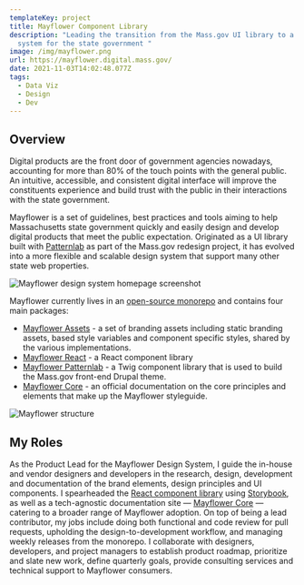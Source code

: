 ```yaml
---
templateKey: project
title: Mayflower Component Library
description: "Leading the transition from the Mass.gov UI library to a design
  system for the state government "
image: /img/mayflower.png
url: https://mayflower.digital.mass.gov/
date: 2021-11-03T14:02:48.077Z
tags:
  - Data Viz
  - Design
  - Dev
---
```

## Overview

Digital products are the front door of government agencies nowadays, accounting for more than 80% of the touch points with the general public. An intuitive, accessible, and consistent digital interface will improve the constituents experience and build trust with the public in their interactions with the state government. 

Mayflower is a set of guidelines, best practices and tools aiming to help Massachusetts state government quickly and easily design and develop digital products that meet the public expectation. Originated as a UI library built with [Patternlab](https://patternlab.io/) as part of the Mass.gov redesign project, it has evolved into a more flexible and scalable design system that support many other state web properties.

![Mayflower design system homepage screenshot](/img/mayflower-home.png)

Mayflower currently lives in an [open-source monorepo](https://github.com/massgov/mayflower) and contains four main packages:

* [Mayflower Assets](https://www.npmjs.com/package/@massds/mayflower-assets) - a set of branding assets including static branding assets, based style variables and component specific styles, shared by the various implementations. 
* [Mayflower React](https://mayflower.digital.mass.gov/react) - a React component library
* [Mayflower Patternlab](https://mayflower.digital.mass.gov/patternlab) - a Twig component library that is used to build the Mass.gov front-end Drupal theme. 
* [Mayflower Core](https://mayflower.digital.mass.gov/core/index.html) - an official documentation on the core principles and elements that make up the Mayflower styleguide.

![Mayflower structure](/img/mayflower-structure.png)

## My Roles

As the Product Lead for the Mayflower Design System, I guide the in-house and vendor designers and developers in the research, design, development and documentation of the brand elements, design principles and UI components. I spearheaded the [React component library](https://mayflower.digital.mass.gov/react/index.html) using [Storybook](https://storybook.js.org/), as well as a tech-agnostic documentation site — [Mayflower Core](https://mayflower.digital.mass.gov/core/index.html) — catering to a broader range of Mayflower adoption. On top of being a lead contributor, my jobs include doing both functional and code review for pull requests, upholding the design-to-development workflow, and managing weekly releases from the monorepo. I collaborate with designers, developers, and project managers to establish product roadmap, prioritize and slate new work, define quarterly goals, provide consulting services and technical support to Mayflower consumers.